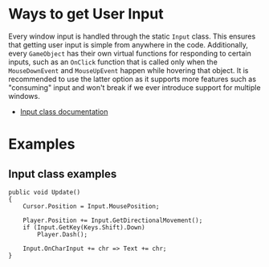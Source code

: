 # Ways to get User Input

Every window input is handled through the static `Input` class. This ensures that getting user input is simple from anywhere in the code. Additionally, every `GameObject` has their own virtual functions for responding to certain inputs, such as an `OnClick` function that is called only when the `MouseDownEvent` and `MouseUpEvent` happen while hovering that object. It is recommended to use the latter option as it supports more features such as "consuming" input and won't break if we ever introduce support for multiple windows.

- [Input class documentation](The-Input-Class)

# Examples

## Input class examples

```
public void Update()
{
	Cursor.Position = Input.MousePosition;
	
	Player.Position += Input.GetDirectionalMovement();
	if (Input.GetKey(Keys.Shift).Down)
		Player.Dash();
	
	Input.OnCharInput += chr => Text += chr;
}
```